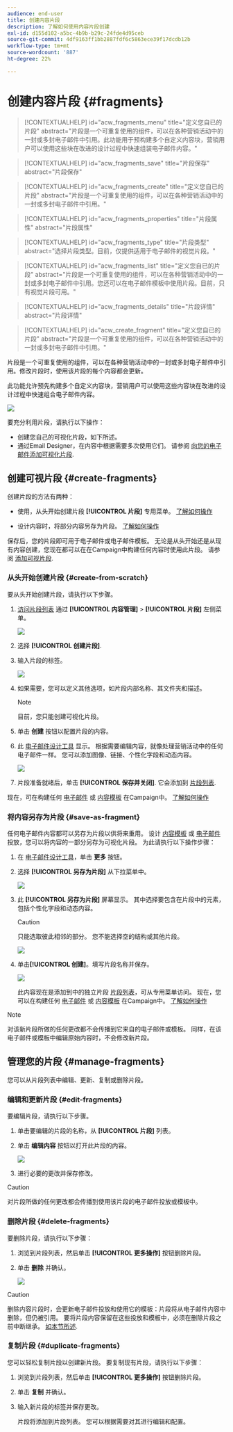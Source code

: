 ```yaml
---
audience: end-user
title: 创建内容片段
description: 了解如何使用内容片段创建
exl-id: d155d102-a5bc-4b9b-b29c-24fde4d95ceb
source-git-commit: 4df9163ff1bb2887fdf6c5863ece39f17dcdb12b
workflow-type: tm+mt
source-wordcount: '887'
ht-degree: 22%

---
```


# 创建内容片段 {#fragments}


>[!CONTEXTUALHELP]
>id="acw_fragments_menu"
>title="定义您自已的片段"
>abstract="片段是一个可重复使用的组件，可以在各种营销活动中的一封或多封电子邮件中引用。此功能用于预构建多个自定义内容块，营销用户可以使用这些块在改进的设计过程中快速组装电子邮件内容。"

>[!CONTEXTUALHELP]
>id="acw_fragments_save"
>title="片段保存"
>abstract="片段保存"

>[!CONTEXTUALHELP]
>id="acw_fragments_create"
>title="定义您自已的片段"
>abstract="片段是一个可重复使用的组件，可以在各种营销活动中的一封或多封电子邮件中引用。"

>[!CONTEXTUALHELP]
>id="acw_fragments_properties"
>title="片段属性"
>abstract="片段属性"

>[!CONTEXTUALHELP]
>id="acw_fragments_type"
>title="片段类型"
>abstract="选择片段类型。目前，仅提供适用于电子邮件的视觉片段。"

>[!CONTEXTUALHELP]
>id="acw_fragments_list"
>title="定义您自已的片段"
>abstract="片段是一个可重复使用的组件，可以在各种营销活动中的一封或多封电子邮件中引用。您还可以在电子邮件模板中使用片段。目前，只有视觉片段可用。"

>[!CONTEXTUALHELP]
>id="acw_fragments_details"
>title="片段详情"
>abstract="片段详情"

>[!CONTEXTUALHELP]
>id="acw_create_fragment"
>title="定义您自已的片段"
>abstract="片段是一个可重复使用的组件，可以在各种营销活动中的一封或多封电子邮件中引用。"

片段是一个可重复使用的组件，可以在各种营销活动中的一封或多封电子邮件中引用。修改片段时，使用该片段的每个内容都会更新。

此功能允许预先构建多个自定义内容块，营销用户可以使用这些内容块在改进的设计过程中快速组合电子邮件内容。

![](assets/fragments.gif)


要充分利用片段，请执行以下操作：

* 创建您自己的可视化片段，如下所述。
* 通过Email Designer，在内容中根据需要多次使用它们。 请参阅 [向您的电子邮件添加可视化片段](../email/use-visual-fragments.md).

## 创建可视片段 {#create-fragments}

创建片段的方法有两种：

* 使用，从头开始创建片段 **[!UICONTROL 片段]** 专用菜单。 [了解如何操作](#create-from-scratch)

* 设计内容时，将部分内容另存为片段。 [了解如何操作](#save-as-fragment)

保存后，您的片段即可用于电子邮件或电子邮件模板。 无论是从头开始还是从现有内容创建，您现在都可以在在Campaign中构建任何内容时使用此片段。 请参阅 [添加可视片段](../email/use-visual-fragments.md).

### 从头开始创建片段 {#create-from-scratch}

要从头开始创建片段，请执行以下步骤。

1. [访问片段列表](#access-manage-fragments) 通过 **[!UICONTROL 内容管理]** > **[!UICONTROL 片段]** 左侧菜单。

   ![](assets/fragments-list.png)

1. 选择 **[!UICONTROL 创建片段]**.

1. 输入片段的标签。

   ![](assets/fragment-create.png)

1. 如果需要，您可以定义其他选项，如片段内部名称、其文件夹和描述。

   >[!NOTE]
   >
   >目前，您只能创建可视化片段。

1. 单击 **创建** 按钮以配置片段的内容。

1. 此 [电子邮件设计工具](../email/get-started-email-designer.md) 显示。 根据需要编辑内容，就像处理营销活动中的任何电子邮件一样。 您可以添加图像、链接、个性化字段和动态内容。

   ![](assets/fragment-designer.png)

1. 片段准备就绪后，单击 **[!UICONTROL 保存并关闭]**. 它会添加到 [片段列表](#access-manage-fragments).

现在，可在构建任何 [电子邮件](../email/get-started-email-designer.md) 或 [内容模板](use-email-templates.md) 在Campaign中。 [了解如何操作](../email/use-visual-fragments.md)


### 将内容另存为片段 {#save-as-fragment}

任何电子邮件内容都可以另存为片段以供将来重用。 设计 [内容模板](use-email-templates.md) 或 [电子邮件](../email/get-started-email-designer.md) 投放，您可以将内容的一部分另存为可视化片段。 为此请执行以下操作步骤：

1. 在 [电子邮件设计工具](../email/get-started-email-designer.md)，单击 **更多** 按钮。

1. 选择 **[!UICONTROL 另存为片段]** 从下拉菜单中。

   ![](assets/fragment-save-as.png)

1. 此 **[!UICONTROL 另存为片段]** 屏幕显示。 其中选择要包含在片段中的元素，包括个性化字段和动态内容。

   >[!CAUTION]
   >
   >只能选取彼此相邻的部分。 您不能选择空的结构或其他片段。

   ![](assets/fragment-save-as-screen.png)

1. 单击&#x200B;**[!UICONTROL 创建]**。填写片段名称并保存。

   ![](assets/fragment-save-confirm.png)

   此内容现在是添加到中的独立片段 [片段列表](#manage-fragments)，可从专用菜单访问。 现在，您可以在构建任何 [电子邮件](../email/get-started-email-designer.md) 或 [内容模板](use-email-templates.md) 在Campaign中。 [了解如何操作](../email/use-visual-fragments.md)

>[!NOTE]
>
>对该新片段所做的任何更改都不会传播到它来自的电子邮件或模板。 同样，在该电子邮件或模板中编辑原始内容时，不会修改新片段。

## 管理您的片段 {#manage-fragments}

您可以从片段列表中编辑、更新、复制或删除片段。

### 编辑和更新片段 {#edit-fragments}

要编辑片段，请执行以下步骤。

1. 单击要编辑的片段的名称，从 **[!UICONTROL 片段]** 列表。
1. 单击 **编辑内容** 按钮以打开此片段的内容。

   ![](assets/fragment-edit-content.png)

1. 进行必要的更改并保存修改。

>[!CAUTION]
>
>对片段所做的任何更改都会传播到使用该片段的电子邮件投放或模板中。


### 删除片段 {#delete-fragments}

要删除片段，请执行以下步骤：

1. 浏览到片段列表，然后单击 **[!UICONTROL 更多操作]** 按钮删除片段。
1. 单击 **删除** 并确认。

   ![](assets/fragment-list-more-actions.png)

>[!CAUTION]
>
>删除内容片段时，会更新电子邮件投放和使用它的模板：片段将从电子邮件内容中删除，但仍被引用。 要将片段内容保留在这些投放和模板中，必须在删除片段之前中断继承。 [如本节所述](use-visual-fragments.md#break-inheritance).
>

### 复制片段 {#duplicate-fragments}

您可以轻松复制片段以创建新片段。 要复制现有片段，请执行以下步骤：

1. 浏览到片段列表，然后单击 **[!UICONTROL 更多操作]** 按钮删除片段。
1. 单击 **复制** 并确认。
1. 输入新片段的标签并保存更改。

   片段将添加到片段列表。 您可以根据需要对其进行编辑和配置。
